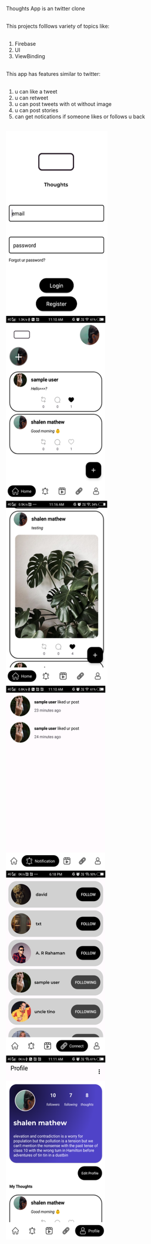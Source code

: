 Thoughts App is an twitter clone <br><br>

This projects folllows variety of topics like:<br><br>
1. Firebase <br>
2. UI<br>
3. ViewBinding<br><br>

This app has features similar to twitter:<br><br>
1. u can like a tweet<br>
2. u can retweet<br>
3. u can post tweets with ot without image<br>
4. u can post stories<br>
5. can get notications if someone likes or follows u back<br><br>

<img src="https://github.com/shalenMathew/Twitter-Clone-App/blob/master/Pics/0.png" alt="main" width="275" height="500">
<img src="https://github.com/shalenMathew/Twitter-Clone-App/blob/master/Pics/Screenshot_20231103_111054.png" alt="main" width="270" height="500">
<img src="https://github.com/shalenMathew/Twitter-Clone-App/blob/master/Pics/2.png" alt="starr" width="275" height="500">
<img src="https://github.com/shalenMathew/Twitter-Clone-App/blob/master/Pics/Notif.png" alt="starr" width="270" height="500">
<img src="https://github.com/shalenMathew/Twitter-Clone-App/blob/master/Pics/3.png" alt="starr" width="270" height="500">
<img src="https://github.com/shalenMathew/Twitter-Clone-App/blob/master/Pics/4.png" alt="starr" width="270" height="500">






